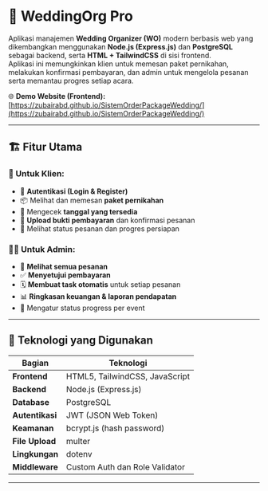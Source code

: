 # 💒 WeddingOrg Pro
Aplikasi manajemen **Wedding Organizer (WO)** modern berbasis web yang dikembangkan menggunakan **Node.js (Express.js)** dan **PostgreSQL** sebagai backend, serta **HTML + TailwindCSS** di sisi frontend.  
Aplikasi ini memungkinkan klien untuk memesan paket pernikahan, melakukan konfirmasi pembayaran, dan admin untuk mengelola pesanan serta memantau progres setiap acara.

🌐 **Demo Website (Frontend):** [https://zubairabd.github.io/SistemOrderPackageWedding/](https://zubairabd.github.io/SistemOrderPackageWedding/)

---

## 🏗️ Fitur Utama

### 👰 Untuk Klien:
- 🔐 **Autentikasi (Login & Register)**
- 📦 Melihat dan memesan **paket pernikahan**
- 📅 Mengecek **tanggal yang tersedia**
- 💸 **Upload bukti pembayaran** dan konfirmasi pesanan
- 🧾 Melihat status pesanan dan progres persiapan

### 🧑‍💼 Untuk Admin:
- 🧾 **Melihat semua pesanan**
- ✅ **Menyetujui pembayaran**
- 🗓️ **Membuat task otomatis** untuk setiap pesanan
- 📊 **Ringkasan keuangan & laporan pendapatan**
- 🔧 Mengatur status progress per event

---

## 🧰 Teknologi yang Digunakan


| Bagian | Teknologi |
|--------|------------|
| **Frontend** | HTML5, TailwindCSS, JavaScript |
| **Backend** | Node.js (Express.js) |
| **Database** | PostgreSQL |
| **Autentikasi** | JWT (JSON Web Token) |
| **Keamanan** | bcrypt.js (hash password) |
| **File Upload** | multer |
| **Lingkungan** | dotenv |
| **Middleware** | Custom Auth dan Role Validator |

---

